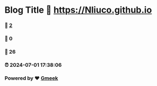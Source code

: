 # Blog Title :link: https://Nliuco.github.io 
### :page_facing_up: [2](https://Nliuco.github.io/tag.html) 
### :speech_balloon: 0 
### :hibiscus: 26 
### :alarm_clock: 2024-07-01 17:38:06 
### Powered by :heart: [Gmeek](https://github.com/Meekdai/Gmeek)
